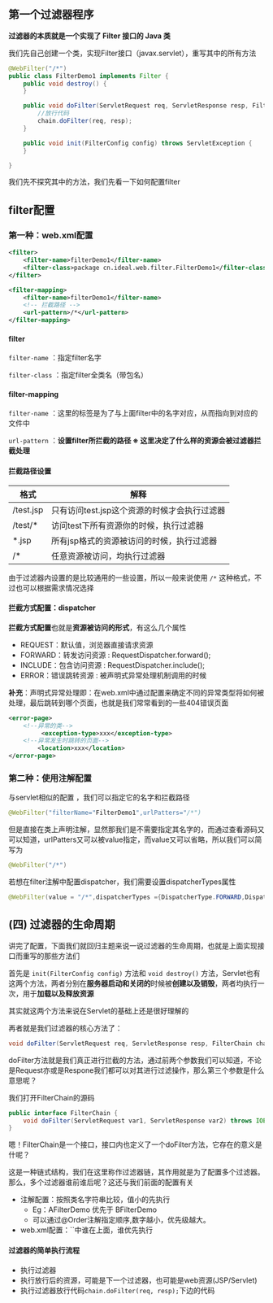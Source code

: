 ##  第一个过滤器程序

**过滤器的本质就是一个实现了 Filter 接口的 Java 类**

我们先自己创建一个类，实现Filter接口（javax.servlet），重写其中的所有方法

```java
@WebFilter("/*")
public class FilterDemo1 implements Filter {
    public void destroy() {
    }

    public void doFilter(ServletRequest req, ServletResponse resp, FilterChain chain) throws ServletException, IOException {
        //放行代码
        chain.doFilter(req, resp);
    }

    public void init(FilterConfig config) throws ServletException {
    }

}
```

我们先不探究其中的方法，我们先看一下如何配置filter

## filter配置

### 第一种：web.xml配置

```xml
<filter>
	<filter-name>filterDemo1</filter-name>
	<filter-class>package cn.ideal.web.filter.FilterDemo1</filter-class>
</filter>

<filter-mapping>
	<filter-name>filterDemo1</filter-name>
	<!-- 拦截路径 -->
	<url-pattern>/*</url-pattern>
</filter-mapping>
```

#### filter

`filter-name` ：指定filter名字

`filter-class` ：指定filter全类名（带包名）

#### filter-mapping

`filter-name` ：这里的标签是为了与上面filter中的名字对应，从而指向到对应的文件中

`url-pattern` ：**设置filter所拦截的路径 ※ 这里决定了什么样的资源会被过滤器拦截处理**

#### 拦截路径设置

| 格式      | 解释                                         |
| --------- | -------------------------------------------- |
| /test.jsp | 只有访问test.jsp这个资源的时候才会执行过滤器 |
| /test/*   | 访问test下所有资源你的时候，执行过滤器       |
| *.jsp     | 所有jsp格式的资源被访问的时候，执行过滤器    |
| /*        | 任意资源被访问，均执行过滤器                 |

由于过滤器内设置的是比较通用的一些设置，所以一般来说使用 `/*` 这种格式，不过也可以根据需求情况选择

#### 拦截方式配置：dispatcher

**拦截方式配置**也就是**资源被访问的形式**，有这么几个属性

- REQUEST：默认值，浏览器直接请求资源
- FORWARD：转发访问资源 : RequestDispatcher.forward();
- INCLUDE：包含访问资源 : RequestDispatcher.include();
- ERROR：错误跳转资源 : 被声明式异常处理机制调用的时候

**补充**：声明式异常处理即：在web.xml中通过配置来确定不同的异常类型将如何被处理，最后跳转到哪个页面，也就是我们常常看到的一些404错误页面

```xml
<error-page>
  	<!--异常的类-->
         <exception-type>xxx</exception-type>
  	<!--异常发生时跳转的页面-->
        <location>xxx</location>
</error-page>
```

### 第二种：使用注解配置

与servlet相似的配置 ，我们可以指定它的名字和拦截路径

```java
@WebFilter("filterName="FilterDemo1",urlPatters="/*")
```

但是直接在类上声明注解，显然那我们是不需要指定其名字的，而通过查看源码又可以知道，urlPatters又可以被value指定，而value又可以省略，所以我们可以简写为

```java
@WebFilter("/*")
```

若想在filter注解中配置dispatcher，我们需要设置dispatcherTypes属性

```java
@WebFilter(value = "/*",dispatcherTypes ={DispatcherType.FORWARD,DispatcherType.FORWARD} )
```

## (四) 过滤器的生命周期

讲完了配置，下面我们就回归主题来说一说过滤器的生命周期，也就是上面实现接口而重写的那些方法们

首先是 `init(FilterConfig config)` 方法和 `void destroy()` 方法，Servlet也有这两个方法，两者分别在**服务器启动和关闭的**时候被**创建以及销毁**，两者均执行一次，用于**加载以及释放资源**

其实就这两个方法来说在Servlet的基础上还是很好理解的

再者就是我们过滤器的核心方法了：

```java
void doFilter(ServletRequest req, ServletResponse resp, FilterChain chain)
```

doFilter方法就是我们真正进行拦截的方法，通过前两个参数我们可以知道，不论是Request亦或是Respone我们都可以对其进行过滤操作，那么第三个参数是什么意思呢？

我们打开FilterChain的源码

```java
public interface FilterChain {
    void doFilter(ServletRequest var1, ServletResponse var2) throws IOException, ServletException;
}
```

嗯！FilterChain是一个接口，接口内也定义了一个doFilter方法，它存在的意义是什呢？

这是一种链式结构，我们在这里称作过滤器链，其作用就是为了配置多个过滤器。
那么，多个过滤器谁前谁后呢？这还与我们前面的配置有关

- 注解配置：按照类名字符串比较，值小的先执行
  - Eg：AFilterDemo 优先于 BFilterDemo
  - 可以通过@Order注解指定顺序,数字越小，优先级越大。
- web.xml配置：``中谁在上面，谁优先执行

#### 过滤器的简单执行流程

- 执行过滤器
- 执行放行后的资源，可能是下一个过滤器，也可能是web资源(JSP/Servlet)
- 执行过滤器放行代码`chain.doFilter(req, resp);`下边的代码